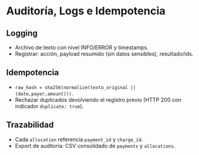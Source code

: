 # Auditoría, Logs e Idempotencia

## Logging
- Archivo de texto con nivel INFO/ERROR y timestamps.
- Registrar: acción, payload resumido (sin datos sensibles), resultado/ids.

## Idempotencia
- `raw_hash = sha256(normalize(texto_original || (date,payer,amount)))`.
- Rechazar duplicados devolviendo el registro previo (HTTP 200 con indicador `duplicate: true`).

## Trazabilidad
- Cada `allocation` referencia `payment_id` y `charge_id`.
- Export de auditoría: CSV consolidado de `payments` y `allocations`.
